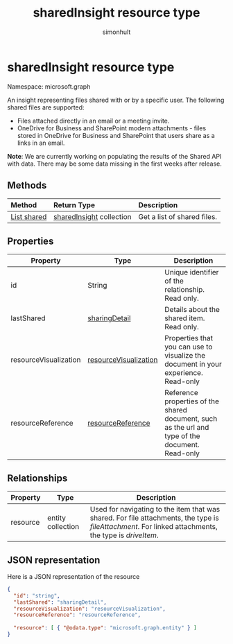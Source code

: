 ﻿---
title: "sharedInsight resource type"
description: "An insight representing files shared with or by a specific user. The following shared files are supported:"
author: "simonhult"
localization_priority: Normal
ms.prod: "insights"
doc_type: resourcePageType
---

# sharedInsight resource type

Namespace: microsoft.graph

An insight representing files shared with or by a specific user. The following shared files are supported:

- Files attached directly in an email or a meeting invite.
- OneDrive for Business and SharePoint modern attachments - files stored in OneDrive for Business and SharePoint that users share as a links in an email.

**Note**: We are currently working on populating the results of the Shared API with data. There may be some data missing in the first weeks after release.

## Methods

| Method                                        | Return Type                                    | Description                 |
| :-------------------------------------------- | :--------------------------------------------- | :-------------------------- |
| [List shared](../api/insights-list-shared.md) | [sharedInsight](insights-shared.md) collection | Get a list of shared files. |

## Properties

| Property              | Type                                                       | Description                                                                                      |
| --------------------- | ---------------------------------------------------------- | ------------------------------------------------------------------------------------------------ |
| id                    | String                                                     | Unique identifier of the relationship. Read only.                                                |
| lastShared            | [sharingDetail](insights-sharingdetail.md)                 | Details about the shared item. Read only.                                                        |
| resourceVisualization | [resourceVisualization](insights-resourcevisualization.md) | Properties that you can use to visualize the document in your experience. Read-only              |
| resourceReference     | [resourceReference](insights-resourcereference.md)         | Reference properties of the shared document, such as the url and type of the document. Read-only |

## Relationships

| Property | Type              | Description                                                                                                                                           |
| -------- | ----------------- | ----------------------------------------------------------------------------------------------------------------------------------------------------- |
| resource | entity collection | Used for navigating to the item that was shared. For file attachments, the type is *fileAttachment*. For linked attachments, the type is *driveItem*. |

## JSON representation

Here is a JSON representation of the resource

<!--{
  "blockType":"resource",
  "keyProperty": "id",
  "@odata.type": "microsoft.graph.sharedInsight"
}-->

```json
{
  "id": "string",
  "lastShared": "sharingDetail",
  "resourceVisualization": "resourceVisualization",
  "resourceReference": "resourceReference",
  
  "resource": [ { "@odata.type": "microsoft.graph.entity" } ]
}
```
